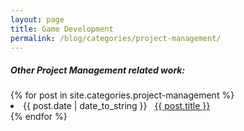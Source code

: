 ```yaml
---
layout: page
title: Game Development
permalink: /blog/categories/project-management/
---
```


<h5> Other Project Management related work: </h5>

<div class="card">
	{% for post in site.categories.project-management %}
		<li class="category-posts"><span>{{ post.date | date_to_string }}</span> &nbsp; <a href="{{ post.url }}">{{ post.title }}</a></li>
	{% endfor %}
</div>

